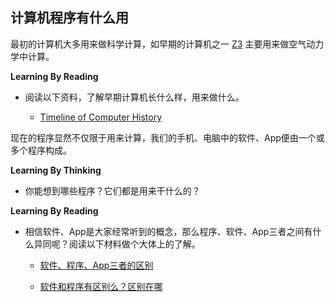 ## 计算机程序有什么用

最初的计算机大多用来做科学计算，如早期的计算机之一
[Z3](https://en.wikipedia.org/wiki/Z3_(computer) )
主要用来做空气动力学中计算。

**Learning By Reading**

- 阅读以下资料，了解早期计算机长什么样，用来做什么。

  - [Timeline of Computer History](http://www.computerhistory.org/timeline/computers/)

现在的程序显然不仅限于用来计算，我们的手机、电脑中的软件、App便由一个或多个程序构成。

**Learning By Thinking**

- 你能想到哪些程序？它们都是用来干什么的？

**Learning By Reading**

- 相信软件、App是大家经常听到的概念，那么程序、软件、App三者之间有什么异同呢？阅读以下材料做个大体上的了解。

  - [软件、程序、App三者的区别](https://teamtreehouse.com/community/the-difference-between-application-program-software)

  - [软件和程序有区别么？区别在哪](https://www.guokr.com/question/544735/)
